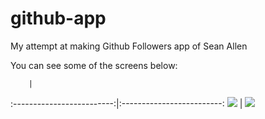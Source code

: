 # github-app
My attempt at making Github Followers app of Sean Allen

You can see some of the screens below:

        |
:-------------------------:|:-------------------------:
![](https://imgur.com/a/NS2Cbn0)  |  ![](https://...Ocean.png)
